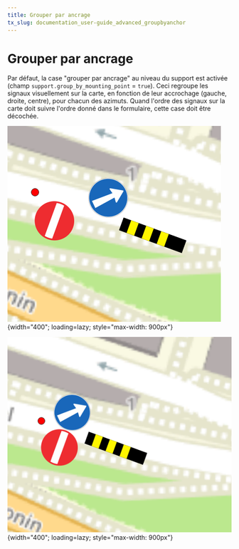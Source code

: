 ```yaml
---
title: Grouper par ancrage
tx_slug: documentation_user-guide_advanced_groupbyanchor
---
```


# Grouper par ancrage

Par défaut, la case "grouper par ancrage" au niveau du support est activée (champ `support.group_by_mounting_point` = `true`). Ceci regroupe les signaux visuellement sur la carte, en fonction de leur accrochage (gauche, droite, centre), pour chacun des azimuts. Quand l'ordre des signaux sur la carte doit suivre l'ordre donné dans le formulaire, cette case doit être décochée.

![Grouper par ancrage désactivé](../../assets/images/printscreen/group_by_mounting_point_deactivated.png){width="400"; loading=lazy; style="max-width: 900px"}

![Grouper par ancrage activé](../../assets/images/printscreen/group_by_mounting_point_activated.png){width="400"; loading=lazy; style="max-width: 900px"}
